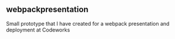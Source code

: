 ## webpackpresentation

Small prototype that I have created for a webpack presentation and deployment at Codeworks
